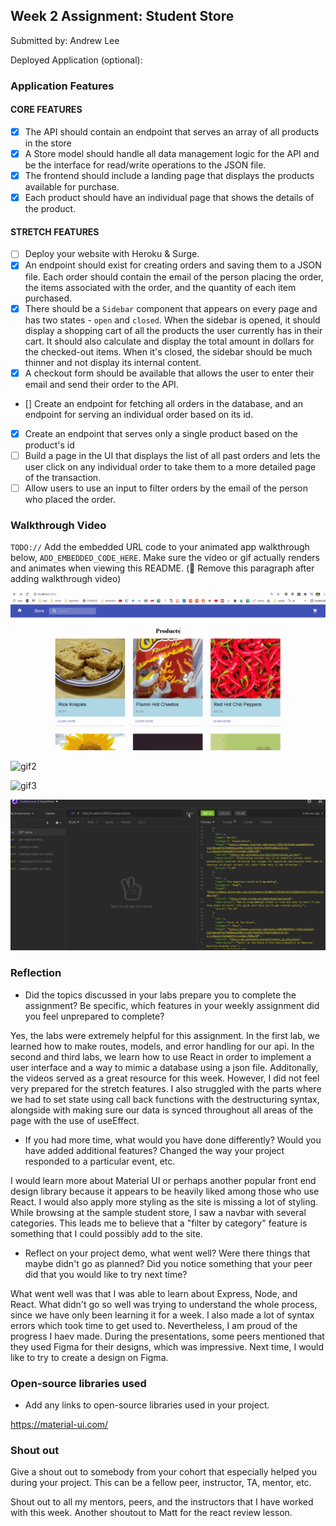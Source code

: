 ## Week 2 Assignment: Student Store

Submitted by: Andrew Lee

Deployed Application (optional): 

### Application Features

#### CORE FEATURES

- [X] The API should contain an endpoint that serves an array of all products in the store
- [X] A Store model should handle all data management logic for the API and be the interface for read/write operations to the JSON file.
- [X] The frontend should include a landing page that displays the products available for purchase.
- [X] Each product should have an individual page that shows the details of the product.

#### STRETCH FEATURES

- [ ] Deploy your website with Heroku & Surge. 
- [X] An endpoint should exist for creating orders and saving them to a JSON file. Each order should contain the email of the person placing the order, the items associated with the order, and the quantity of each item purchased.
- [X] There should be a `Sidebar` component that appears on every page and has two states - `open` and `closed`. When the sidebar is opened, it should display a shopping cart of all the products the user currently has in their cart. It should also calculate and display the total amount in dollars for the checked-out items. When it's closed, the sidebar should be much thinner and not display its internal content.
- [X] A checkout form should be available that allows the user to enter their email and send their order to the API.
- [] Create an endpoint for fetching all orders in the database, and an endpoint for serving an individual order based on its id.
- [X] Create an endpoint that serves only a single product based on the product's id
- [ ] Build a page in the UI that displays the list of all past orders and lets the user click on any individual order to take them to a more detailed page of the transaction.
- [ ] Allow users to use an input to filter orders by the email of the person who placed the order.

### Walkthrough Video

`TODO://` Add the embedded URL code to your animated app walkthrough below, `ADD_EMBEDDED_CODE_HERE`. Make sure the video or gif actually renders and animates when viewing this README. (🚫 Remove this paragraph after adding walkthrough video)

![gif1](https://github.com/f1rstpr/w2_assignment/blob/master/gifs/walkthrough1.gif)

![gif2](https://github.com/f1rstpr/w2_assignment/blob/master/gifs/walkthrough2.gif)

![gif3](https://github.com/f1rstpr/w2_assignment/blob/master/gifs/walkthrough3.gif)

![requests](https://github.com/f1rstpr/w2_assignment/blob/master/gifs/requests.gif)

### Reflection

* Did the topics discussed in your labs prepare you to complete the assignment? Be specific, which features in your weekly assignment did you feel unprepared to complete?

Yes, the labs were extremely helpful for this assignment. In the first lab, we learned how to make routes, models, and error handling for our api. In the second and third labs, we learn how to use React in order to implement a user interface and a way to mimic a database using a json file. Additonally, the videos served as a great resource for this week. However, I did not feel very prepared for the stretch features. I also struggled with the parts where we had to set state using call back functions with the destructuring syntax, alongside with making sure our data is synced throughout all areas of the page with the use of useEffect.

* If you had more time, what would you have done differently? Would you have added additional features? Changed the way your project responded to a particular event, etc.
  
I would learn more about Material UI or perhaps another popular front end design library because it appears to be heavily liked among those who use React. I would also apply more styling as the site is missing a lot of styling. While browsing at the sample student store, I saw a navbar with several categories. This leads me to believe that a "filter by category" feature is something that I could possibly add to the site.

* Reflect on your project demo, what went well? Were there things that maybe didn't go as planned? Did you notice something that your peer did that you would like to try next time?

What went well was that I was able to learn about Express, Node, and React. What didn't go so well was trying to understand the whole process, since we have only been learning it for a week. I also made a lot of syntax errors which took time to get used to. Nevertheless, I am proud of the progress I haev made. During the presentations, some peers mentioned that they used Figma for their designs, which was impressive. Next time, I would like to try to create a design on Figma. 

### Open-source libraries used

- Add any links to open-source libraries used in your project.

https://material-ui.com/

### Shout out

Give a shout out to somebody from your cohort that especially helped you during your project. This can be a fellow peer, instructor, TA, mentor, etc.

Shout out to all my mentors, peers, and the instructors that I have worked with this week. Another shoutout to Matt for the react review lesson.
